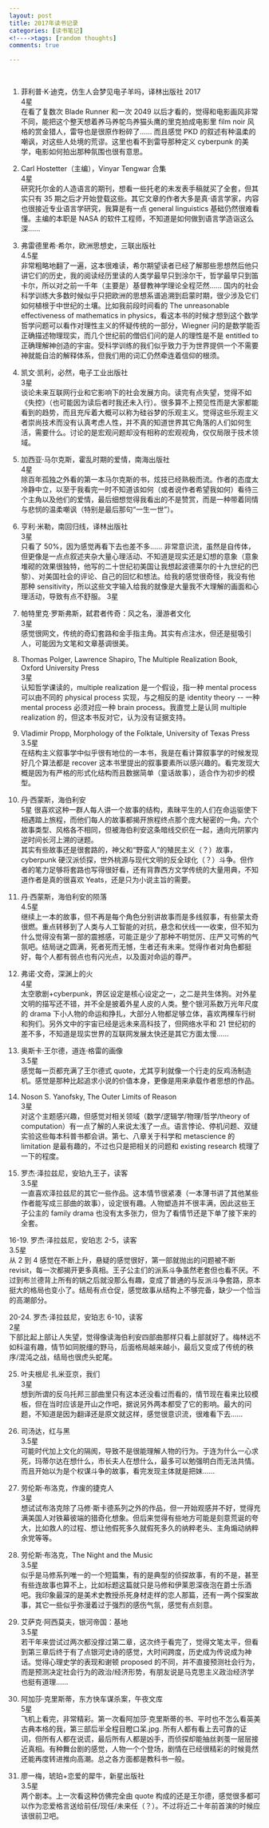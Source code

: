 ```yaml
---
layout: post
title: 2017年读书记录
categories: [读书笔记]
<!---->tags: [random thoughts]
comments: true

---
```

<br>

1. 菲利普·K·迪克，仿生人会梦见电子羊吗，译林出版社 2017<br>
4星<br>
在看了复数次 Blade Runner 和一次 2049 以后才看的，觉得和电影画风非常不同，能把这个整天想着养马养鸵鸟养猫头鹰的里克拍成电影里 film noir 风格的赏金猎人，雷导也是很原作粉碎了…… 而且感觉 PKD 的叙述有种温柔的嘲讽，对这些人处境的荒谬。这里也看不到雷导那种定义 cyberpunk 的美学，电影如何拍出那种氛围也很有意思。

2. Carl Hostetter（主编），Vinyar Tengwar 合集<br>
4星<br>
研究托尔金的人造语言的期刊，想看一些托老的未发表手稿就买了全套，但其实只有 35 期之后才开始登载这些。其它文章的作者大多是真·语言学家，内容也很接近专业语言学研究，我算是有一点 general linguistics 基础仍然很难看懂。主编的本职是 NASA 的软件工程师，不知道是如何做到语言学造诣这么深……

3. 弗雷德里希·希尔，欧洲思想史，三联出版社<br>
4.5星<br>
非常粗略地翻了一遍，这本很难读，希尔期望读者已经了解那些思想然后他只讲它们的历史，我的阅读经历里读的人类学最早只到涂尔干，哲学最早只到笛卡尔，所以对之前一千年（主要是）基督教神学理论全程茫然…… 国内的社会科学训练大多数时候似乎只把欧洲的思想系谱追溯到启蒙时期，很少涉及它们如何植根于中世纪的土壤。比如我前段时间看的 The unreasonable effectiveness of mathematics in physics，看这本书的时候才想到这个数学哲学问题可以看作对理性主义的怀疑传统的一部分，Wiegner 问的是数学能否正确描述物理现实，而几个世纪前的僧侣们问的是人的理性是不是 entitled to 正确理解神创造的宇宙。受科学训练的我们似乎致力于为世界提供一个不需要神就能自洽的解释体系，但我们用的词汇仍然牵连着信仰的根须。

4. 凯文·凯利，必然，电子工业出版社<br>
3星<br>
谈论未来互联网行业和它影响下的社会发展方向。读完有点失望，觉得不如《失控》（也可能因为读后者时我还未入行）。很多算不上预见性而是大家都能看到的趋势，而且充斥着大概可以称为硅谷梦的乐观主义。觉得这些乐观主义者崇尚技术而没有认真考虑人性，并不真的知道世界其它角落的人们如何生活，需要什么。讨论的是宏观问题却没有相称的宏观视角，仅仅局限于技术领域。

5. 加西亚·马尔克斯，霍乱时期的爱情，南海出版社<br>
4星<br>
除百年孤独之外看的第一本马尔克斯的书，炫技已经熟极而流。作者的态度太冷静中立，以至于我看完一时不知道该如何（或者说作者希望我如何）看待三个主角以及他们的爱情，最后细想觉得我看出的不是赞赏，而是一种带着同情与悲悯的温柔嘲讽（特别是最后那句“一生一世”）。

6. 亨利·米勒，南回归线，译林出版社<br>
3星<br>
只看了 50%，因为感觉再看下去也差不多…… 非常意识流，虽然是自传体，但更像是一点点叙述夹杂大量心理活动、不知道是现实还是幻想的意象（意象堆砌的效果很独特，他写的二十世纪初美国让我想起波德莱尔的十九世纪的巴黎）、对美国社会的评论、自己的回忆和想法。给我的感觉很奇怪，我没有他那种 sensitivity，所以这些文字输入给我的就像是大量我不大理解的画面和心理活动，导致有点不舒服。
3星<br>

7. 帕特里克·罗斯弗斯，弑君者传奇：风之名，漫游者文化<br>
3星<br>
感觉很网文，传统的奇幻套路和金手指主角。其实有点注水，但还是挺吸引人，可能因为文笔和文章基调很美。

8. Thomas Polger, Lawrence Shapiro, The Multiple Realization Book, Oxford University Press<br>
3星<br>
认知哲学课读的，multiple realization 是一个假设，指一种 mental process 可以由不同的 physical process 实现，与之相反的是 identity theory -- 一种 mental process 必须对应一种 brain process。我直觉上是认同 multiple realization 的，但这本书反对它，认为没有证据支持。

9. Vladimir Propp, Morphology of the Folktale, University of Texas Press
3.5星<br>
在结构主义叙事学中似乎很有地位的一本书，我是在看计算叙事学的时候发现好几个算法都是 recover 这本书里提出的叙事要素所以感兴趣的。看完发现大概是因为有严格的形式化结构而且数据简单（童话故事），适合作为初步的模型。

10. 丹·西蒙斯，海伯利安<br>
5星
很喜欢这种一群人每人讲一个故事的结构，素昧平生的人们在命运驱使下相遇踏上旅程，而他们每人的故事都揭开旅程终点那个庞大秘密的一角。六个故事类型、风格各不相同，但被海伯利安这条暗线交织在一起，通向光阴冢内逆时间长河上溯的谜题。<br>
其实有些故事还是很套路的，神父和“野蛮人”的殖民主义（？）故事，cyberpunk 硬汉派侦探，世外桃源与现代文明的反全球化（？）斗争。但作者的笔力足够将套路也写得很好看，还有背靠西方文学传统的大量用典，不知道作者是真的很喜欢 Yeats，还是只为小说主旨的需要。

11. 丹·西蒙斯，海伯利安的陨落<br>
4.5星<br>
继续上一本的故事，但不再是每个角色分别讲故事而是多线叙事，有些蒙太奇很燃。重点转移到了人类与人工智能的对抗，悬念和伏线一一收束，但不知为什么觉得没有第一部的震撼感，可能正是少了那种不明觉厉、庄严又可怖的气氛吧。结局谜之圆满，死者死而无憾，生者还有未来。觉得作者对角色都挺好，每个人都有弱点也有闪光点，以及面对命运的尊严。

12. 弗诺·文奇，深渊上的火<br>
4星<br>
太空歌剧+cyberpunk，界区设定是核心设定之一，之二是共生体狗。对外星文明的描写还不错，并不全是披着外星人皮的人类。整个银河系数万光年尺度的 drama 下小人物的命运和挣扎，大部分人物都足够立体，喜欢两棵车行树和狗们。另外文中的宇宙已经是远未来高科技了，但网络水平和 21 世纪初的差不多，不知道是现实世界的互联网发展太快还是其它方面太慢……

13. 奥斯卡·王尔德，道连·格雷的画像<br>
3.5星<br>
感觉每一页都充满了王尔德式 quote，尤其亨利就像一个行走的反鸡汤制造机。感觉是那种比起追求小说的价值本身，更像是用来承载作者思想的作品。

14. Noson S. Yanofsky, The Outer Limits of Reason<br>
3星<br>
对这个主题感兴趣，但感觉对相关领域（数学/逻辑学/物理/哲学/theory of computation）有一点了解的人来说太浅了一点。语言悖论、停机问题、双缝实验这些每本科普书都会讲。第七、八章关于科学和 metascience 的 limitation 是最有趣的，不过也只是把相关的问题和 existing research 梳理了一下的程度。

15. 罗杰·泽拉兹尼，安珀九王子，读客<br>
3.5星<br>
一直喜欢泽拉兹尼的其它一些作品。这本情节很紧凑（一本薄书讲了其他某些作者能写成三部曲的故事），设定很有趣。人物塑造并不很丰满，因此这些王子公主的 family drama 也没有太多张力，但为了看情节还是下单了接下来的全套。

16-19. 罗杰·泽拉兹尼，安珀志 2-5，读客<br>
3.5星<br>
从 2 到 4 感觉在不断上升，悬疑的感觉很好，第一部就抛出的问题被不断 revisit，每一次都揭开更多真相。王子公主们的派系斗争虽然老套但也看不厌。不过到布兰德背上所有的锅之后就没那么有趣，变成了普通的与反派斗争套路，原本挺大的格局也变小了。结局有点仓促，感觉故事从结构上不够完备，缺少一个恰当的高潮部分。

20-24. 罗杰·泽拉兹尼，安珀志 6-10，读客<br>
2星<br>
下部比起上部让人失望，觉得像读海伯利安四部曲那样只看上部就好了。梅林远不如科温有趣，情节如同脱缰的野马，后面格局越来越小，最后又变成了传统的秩序/混沌之战，结局也很虎头蛇尾。

25. 叶夫根尼·扎米亚京，我们<br>
3星<br>
想到所谓的反乌托邦三部曲里只有这本还没看过而看的，情节现在看来比较模板，但在当时应该是开山之作吧，据说另外两本都受了它的影响。最大的问题，不知道是因为翻译还是原文就这样，感觉很意识流，很难看下去……

26. 司汤达，红与黑<br>
3.5星<br>
可能时代加上文化的隔阂，导致不是很能理解人物的行为。于连为什么一心求死，玛蒂尔达在想什么，市长夫人在想什么，最多可以勉强明白而无法共情。而且开始以为是个权谋斗争的故事，看完发现主体就是把妹……

27. 劳伦斯·布洛克，作废的捷克人<br>
3星<br>
想试试布洛克除了马修·斯卡德系列之外的作品，但一开始观感并不好，觉得充满美国人对铁幕彼端的猎奇化想象。但后来觉得有些地方可能是刻意荒诞的夸大，比如救人的过程、想让他假死多久就假死多久的纳粹老头、主角煽动纳粹余党等等。

28. 劳伦斯·布洛克，The Night and the Music<br>
3.5星<br>
似乎是马修系列唯一的一个短篇集，有的是典型的侦探故事，有的不是，甚至有些连故事也算不上，比如标题这篇就只是马修和伊莱恩深夜泡在爵士乐酒吧。我印象最深的是美术史教授杀死身材走样的恋人那篇，还有一两个探案故事，其它一些似乎弥漫着过于强烈的感伤气氛，感觉有点刻意。

29. 艾萨克·阿西莫夫，银河帝国：基地<br>
3.5星<br>
若干年来尝试过两次都没撑过第二章，这次终于看完了，觉得文笔太平，但看到第三章后终于有了点银河史诗的感觉，大时间跨度，历史成为传说成为神话。觉得心理史学的表现和谢顿 proposed 的不同，并不直接预测社会行为，而是预测决定社会行为的政治/经济形势，有朋友说是马克思主义政治经济学也挺有道理……

30. 阿加莎·克里斯蒂，东方快车谋杀案，午夜文库<br>
5星<br>
飞机上看完，非常精彩。第一次看阿加莎·克里斯蒂的书、平时也不怎么看英美古典本格的我，第三部后半全程目瞪口呆.jpg. 所有人都有看上去可靠的证词，但所有人都在说谎，最后所有人都是凶手，而侦探却能抽丝剥茧一层层接近真相。有种舞台剧的感觉，人物一个个登场，剧情在已经很精彩的时候竟然还能再度转进推向高潮。总之各方面都是教科书一般。

31. 廖一梅，琥珀+恋爱的犀牛，新星出版社<br>
3.5星<br>
两个剧本。上一次看这种仿佛完全由 quote 构成的还是王尔德，感觉很多都可以作为恋爱格言送给前任/现任/未来任（？）。不过将近二十年前首演的时候应该很前卫吧。






